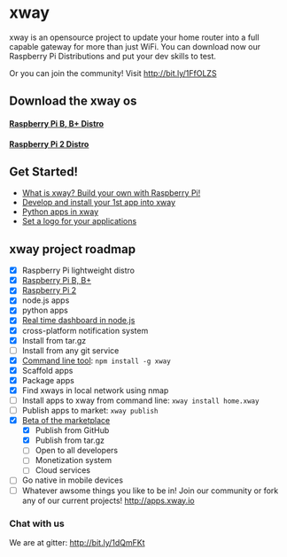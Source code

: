 # xway

xway is an opensource project to update your home router into a full capable gateway for more than just WiFi. 
You can download now our Raspberry Pi Distributions and put your dev skills to test.

Or you can join the community! Visit http://bit.ly/1FfOLZS

## Download the xway os
#### <a href="http://bit.ly/1dSz4NS">Raspberry Pi B, B+ Distro</a>
#### <a href="http://bit.ly/1H3Sucm">Raspberry Pi 2 Distro</a>

## Get Started!
* <a href="https://github.com/netbeast-co/xway/wiki/Build-your-own-xway">What is xway? Build your own with Raspberry Pi!</a>
* <a href="https://github.com/netbeast-co/xway/wiki/Install-your-own-app-into-xway">Develop and install your 1st app into xway</a>
* <a href="https://github.com/netbeast-co/xway/wiki/Python-apps-in-xway">Python apps in xway</a>
* <a href="https://github.com/netbeast-co/xway/wiki/How-to-set-a-logo-for-your-application">Set a logo for your applications</a>

## xway project roadmap
- [x] Raspberry Pi lightweight distro
 - [x] <a href="http://bit.ly/1dSz4NS">Raspberry Pi B, B+</a>
 - [x] <a href="http://bit.ly/1H3Sucm">Raspberry Pi 2</a>
 - [x] node.js apps
 - [x] python apps
- [x] <a href="http://bit.ly/1IAsFUm">Real time dashboard in node.js</a>
 - [x] cross-platform notification system
 - [x] Install from tar.gz
 - [ ] Install from any git service
- [x] <a href="http://bit.ly/1AZ3uDk">Command line tool</a>: `npm install -g xway`
 - [x] Scaffold apps
 - [x] Package apps
 - [x] Find xways in local network using nmap
 - [ ] Install apps to xway from command line: `xway install home.xway`
 - [ ] Publish apps to market: `xway publish`
- [x] <a href="http://bit.ly/1IUwHpC">Beta of the marketplace</a>
  - [x] Publish from GitHub
  - [x] Publish from tar.gz
  - [ ] Open to all developers
  - [ ] Monetization system
  - [ ] Cloud services
- [ ] Go native in mobile devices
- [ ] Whatever awsome things you like to be in! Join our community or fork any of our current projects! http://apps.xway.io

### Chat with us
We are at gitter: http://bit.ly/1dQmFKt
